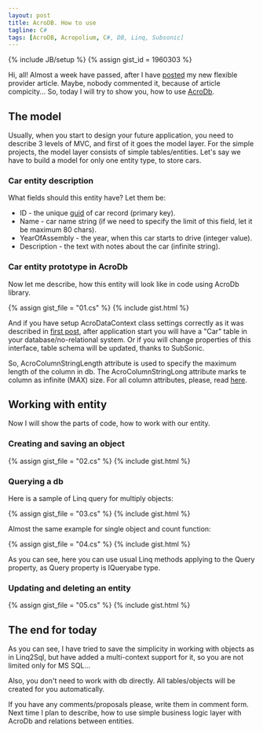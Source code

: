 ```yaml
--- 
layout: post
title: AcroDB. How to use
tagline: C#
tags: [AcroDB, Acropolium, C#, DB, Linq, Subsonic]
---
```

{% include JB/setup %}
{% assign gist_id = 1960303 %}

Hi, all! Almost a week have passed, after I have <a href="/2010/03/20/acrodb-the-beginning/">posted</a> my new flexible provider article. Maybe, nobody commented it, because of article compicity... So, today I will try to show you, how to use <a class="offsite-link-inline" title="Download Library from Github" href="http://github.com/ioleksiy/AcroDB" target="_blank">AcroDb</a>.

## The model

Usually, when you start to design your future application, you need to describe 3 levels of MVC, and first of it goes the model layer. For the simple projects, the model layer consists of simple tables/entities. Let's say we have to build a model for only one entity type, to store cars.

### Car entity description

What fields should this entity have? Let them be:

<ul>
<li>ID - the unique <a class="offsite-link-inline" title="GUID" href="http://msdn.microsoft.com/en-us/library/system.guid.aspx" target="_blank">guid</a> of car record (primary key).</li>
<li>Name - car name string (if we need to specify the limit of this field, let it be maximum 80 chars).</li>
<li>YearOfAssembly - the year, when this car starts to drive (integer value).</li>
<li>Description - the text with notes about the car (infinite string).</li>
</ul>

### Car entity prototype in AcroDb

Now let me describe, how this entity will look like in code using AcroDb library.

{% assign gist_file = "01.cs" %}
{% include gist.html %}

And if you have setup AcroDataContext class settings correctly as it was described in <a href="/2010/03/20/acrodb-the-beginning/">first post</a>, after application start you will have a "Car" table in your database/no-relational system. Or if you will change properties of this interface, table schema will be updated, thanks to SubSonic.

So, AcroColumnStringLength attribute is used to specify the maximum length of the column in db. The AcroColumnStringLong attribute marks te column as infinite (MAX) size. For all column attributes, please, read <a class="offsite-link-inline" title="Column attributes" href="http://github.com/ioleksiy/AcroDB/blob/master/AcroDB/Attributes/ColumnAttributes.cs" target="_blank">here</a>.

## Working with entity

Now I will show the parts of code, how to work with our entity.

### Creating and saving an object

{% assign gist_file = "02.cs" %}
{% include gist.html %}

### Querying a db

Here is a sample of Linq query for multiply objects:

{% assign gist_file = "03.cs" %}
{% include gist.html %}

Almost the same example for single object and count function:

{% assign gist_file = "04.cs" %}
{% include gist.html %}

As you can see, here you can use usual Linq methods applying to the Query property, as Query property is IQueryabe type.

### Updating and deleting an entity

{% assign gist_file = "05.cs" %}
{% include gist.html %}

## The end for today

As you can see, I have tried to save the simplicity in working with objects as in Linq2Sql, but have added a multi-context support for it, so you are not limited only for MS SQL...

Also, you don't need to work with db directly. All tables/objects will be created for you automatically.

If you have any comments/proposals please, write them in comment form. Next time I plan to describe, how to use simple business logic layer with AcroDb and relations between entities.